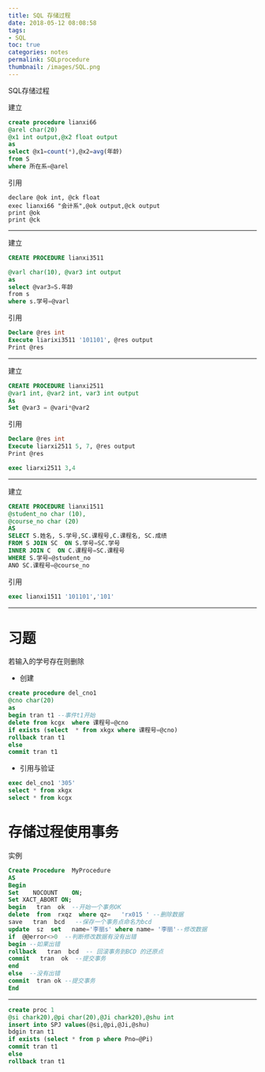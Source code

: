 ```yaml
---
title: SQL 存储过程
date: 2018-05-12 08:08:58
tags:
- SQL
toc: true
categories: notes
permalink: SQLprocedure
thumbnail: /images/SQL.png
---
```

SQL存储过程
<!--more-->
建立
```sql
create procedure lianxi66
@arel char(20)
@x1 int output,@x2 float output
as
select @x1=count(*),@x2=avg(年龄)
from S
where 所在系=@arel
```
引用
```
declare @ok int, @ck float
exec lianxi66 "会计系",@ok output,@ck output
print @ok
print @ck
```
---------------------------------------------------------

建立
```sql
CREATE PROCEDURE lianxi3511

@varl char(10), @var3 int output
as
select @var3=S.年龄
frоm ѕ
where s.学号=@varl
```
引用
```sql
Declare @res int
Execute liarixi3511 '101101', @res output
Print @res
```
----------------------------------------------------------
建立
```sql
CREATE PROCEDURE lianxi2511
@var1 int, @var2 int, var3 int output
As
Set @var3 = @vari*@var2
```
引用
```sql
Declare @res int
Execute liarxi2511 5, 7, @res output
Print @res

exec liarxi2511 3,4
```
----------------------------------------------------------
建立
```sql
CREATE PROCEDURE lianxi1511
@student_no char (10),
@course_no char (20)
AS
SELECT S.姓名, S.学号,SC.课程号,C.课程名, SC.成绩
FROM S JOIN SC  ON S.学号=SC.学号
INNER JOIN C  ON C.课程号=SC.课程号
WHERE S.学号=@student_no
ANO SC.课程号=@course_no
```
引用
```sql
exec lianxi1511 '101101','101'
```
-----------------------------------------------------------
# 习题
若输入的学号存在则删除
- 创建
```sql
create procedure del_cno1
@cno char(20)
as
begin tran t1 --事件t1开始
delete from kcgx  where 课程号=@cno
if exists (select  * from xkgx where 课程号=@cno)
rollback tran t1
else
commit tran t1
```
- 引用与验证
```sql
exec del_cno1 '305'
select * from xkgx
select * from kcgx
```
# 存储过程使用事务
实例
```sql
Create Procedure  MyProcedure
AS
Begin
Set    NOCOUNT    ON;
Set XACT_ABORT ON;
begin   tran  ok  --开始一个事务OK
delete  from  rxqz  where qz=   'rx015 ' --删除数据
save   tran  bcd   --保存一个事务点命名为bcd
update  sz  set   name='李丽s' where name= '李丽'--修改数据
if  @@error<>0  --判断修改数据有没有出错
begin --如果出错
rollback   tran  bcd  -- 回滚事务到BCD 的还原点
commit   tran  ok  --提交事务
end
else  --没有出错
commit  tran ok --提交事务
End
```
---
```sql
create proc 1
@si chark20),@pi char(20),@Ji chark20),@shu int
insert into SPJ values(@si,@pi,@Ji,@shu)
bdgin tran t1
if exists (select * from p where Pno=@Pi)
commit tran t1
else
rollback tran t1
```
